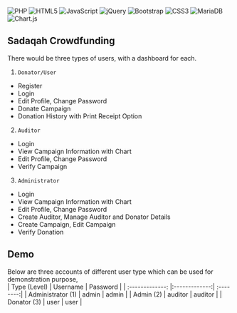 ![PHP](https://img.shields.io/badge/php-%23777BB4.svg?style=for-the-badge&logo=php&logoColor=white)
![HTML5](https://img.shields.io/badge/html5-%23E34F26.svg?style=for-the-badge&logo=html5&logoColor=white)
![JavaScript](https://img.shields.io/badge/javascript-%23323330.svg?style=for-the-badge&logo=javascript&logoColor=%23F7DF1E)
![jQuery](https://img.shields.io/badge/jquery-%230769AD.svg?style=for-the-badge&logo=jquery&logoColor=white)
![Bootstrap](https://img.shields.io/badge/bootstrap-%23563D7C.svg?style=for-the-badge&logo=bootstrap&logoColor=white)
![CSS3](https://img.shields.io/badge/css3-%231572B6.svg?style=for-the-badge&logo=css3&logoColor=white)
![MariaDB](https://img.shields.io/badge/MariaDB-003545?style=for-the-badge&logo=mariadb&logoColor=white)
![Chart.js](https://img.shields.io/badge/chart.js-F5788D.svg?style=for-the-badge&logo=chart.js&logoColor=white)
## Sadaqah Crowdfunding
There would be three types of users, with a dashboard for each.
1. `Donator/User`
* Register
* Login
* Edit Profile, Change Password
* Donate Campaign
* Donation History with Print Receipt Option

2. `Auditor`
* Login
* View Campaign Information with Chart
* Edit Profile, Change Password
* Verify Campaign

3. `Administrator`
* Login 
* View Campaign Information with Chart
* Edit Profile, Change Password
* Create Auditor, Manage Auditor and Donator Details
* Create Campaign, Edit Campaign
* Verify Donation

## Demo
Below are three accounts of different user type which can be used for demonstration purpose,<br>
| Type (Level)          | Username      | Password |
| :-------------: |:-------------:| :--------:|
| Administrator (1) | admin         | admin    |
| Admin (2)        | auditor          | auditor     |
| Donator (3)      | user        | user   |
